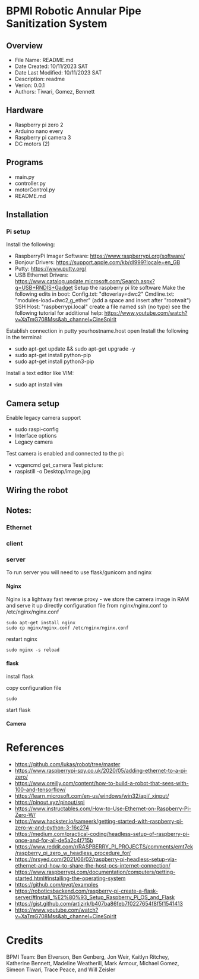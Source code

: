 # BPMI Robotic Annular Pipe Sanitization System
## Overview
- File Name: README.md
- Date Created: 10/11/2023 SAT
- Date Last Modified: 10/11/2023 SAT
- Description: readme
- Verion: 0.0.1
- Authors: Tiwari, Gomez, Bennett
## Hardware
- Raspberry pi zero 2
- Arduino nano every
- Raspberry pi camera 3
- DC motors (2)
## Programs
- main.py
- controller.py
- motorControl.py
- README.md
## Installation

### Pi setup
Install the following:
- RaspberryPi Imager Software: https://www.raspberrypi.org/software/
- Bonjour Drivers: https://support.apple.com/kb/dl999?locale=en_GB
- Putty: https://www.putty.org/
- USB Ethernet Drivers: https://www.catalog.update.microsoft.com/Search.aspx?q=USB+RNDIS+Gadget
Setup the raspberry pi lite software
Make the following edits in boot:
Config.txt: "dtoverlay=dwc2" 
Cmdline.txt:  "modules-load=dwc2,g_ether" (add a space and insert after "rootwait")
SSH Host: "raspberrypi.local"
create a file named ssh (no type)
see the following tutorial for additional help: https://www.youtube.com/watch?v=XaTmG708Mss&ab_channel=CineSpirit

Establish connection in putty
yourhostname.host
open
Install the following in the terminal:
- sudo apt-get update && sudo apt-get upgrade -y
- sudo apt-get install python-pip
- sudo apt-get install python3-pip

Install a text editor like VIM:
- sudo apt install vim

## Camera setup
Enable legacy camera support
- sudo raspi-config
- Interface options
- Legacy camera

Test camera is enabled and connected to the pi:
- vcgencmd get_camera
Test picture:
- raspistill -o Desktop/image.jpg


## Wiring the robot

## Notes:

### Ethernet

### client

### server

To run server you will need to use flask/gunicorn and nginx

#### Nginx

Nginx is a lightway fast reverse proxy - we store the camera image in RAM and serve it up directly
configuration file from nginx/nginx.conf to /etc/nginx/nginx.conf

```
sudo apt-get install nginx
sudo cp nginx/nginx.conf /etc/nginx/nginx.conf
```

restart nginx

```
sudo nginx -s reload
```

#### flask

install flask


copy configuration file

```
sudo
```

start flask

#### Camera

# References

- https://github.com/lukas/robot/tree/master
- https://www.raspberrypi-spy.co.uk/2020/05/adding-ethernet-to-a-pi-zero/
- https://www.oreilly.com/content/how-to-build-a-robot-that-sees-with-100-and-tensorflow/
- https://learn.microsoft.com/en-us/windows/win32/api/_xinput/
- https://pinout.xyz/pinout/spi
- https://www.instructables.com/How-to-Use-Ethernet-on-Raspberry-Pi-Zero-W/
- https://www.hackster.io/sameerk/getting-started-with-raspberry-pi-zero-w-and-python-3-16c274
- https://medium.com/practical-coding/headless-setup-of-raspberry-pi-once-and-for-all-de5a2c4f715b
- https://www.reddit.com/r/RASPBERRY_PI_PROJECTS/comments/emt7ek/raspberry_pi_zero_w_headless_procedure_for/
- https://nrsyed.com/2021/06/02/raspberry-pi-headless-setup-via-ethernet-and-how-to-share-the-host-pcs-internet-connection/
- https://www.raspberrypi.com/documentation/computers/getting-started.html#installing-the-operating-system
- https://github.com/pyqt/examples
- https://roboticsbackend.com/raspberry-pi-create-a-flask-server/#Install_%E2%80%93_Setup_Raspberry_Pi_OS_and_Flask
- https://gist.github.com/artizirk/b407ba86feb7f0227654f8f5f1541413
- https://www.youtube.com/watch?v=XaTmG708Mss&ab_channel=CineSpirit

# Credits

BPMI Team:
Ben Elverson,
Ben Genberg,
Jon Weir,
Kaitlyn Ritchey,
Katherine Bennett,
Madeline Weatherill,
Mark Armour,
Michael Gomez,
Simeon Tiwari,
Trace Peace, and
Will Zeisler
